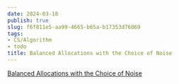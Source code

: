 ```yaml
---
date: 2024-03-18
publish: true
slug: f6f811e5-aa99-4665-b65a-b17353d76069
tags:
- CS/Algorithm
- todo
title: Balanced Allocations with the Choice of Noise
---
```

[Balanced Allocations with the Choice of Noise](https://dl.acm.org/doi/10.1145/3625386)
